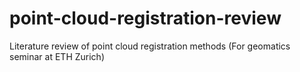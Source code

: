 # point-cloud-registration-review
Literature review of point cloud registration methods (For geomatics seminar at ETH Zurich)
